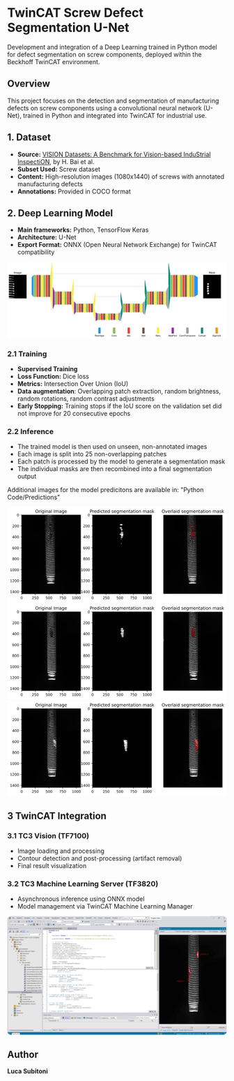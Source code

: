 # TwinCAT Screw Defect Segmentation U-Net

Development and integration of a Deep Learning trained in Python model for defect segmentation on screw components, deployed within the Beckhoff TwinCAT environment.

## Overview

This project focuses on the detection and segmentation of manufacturing defects on screw components using a convolutional neural network (U-Net), trained in Python and integrated into TwinCAT for industrial use.

## 1. Dataset

- **Source:** [VISION Datasets: A Benchmark for Vision-based InduStrial InspectiON](https://arxiv.org/abs/2306.07890), by H. Bai et al.
- **Subset Used:** Screw dataset  
- **Content:** High-resolution images (1080x1440) of screws with annotated manufacturing defects  
- **Annotations:** Provided in COCO format  

## 2. Deep Learning Model

- **Main frameworks:** Python, TensorFlow Keras  
- **Architecture:** U-Net  
- **Export Format:** ONNX (Open Neural Network Exchange) for TwinCAT compatibility

![Model Overview](README_images/model_overview.jpg)

### 2.1 Training

- **Supervised Training**
- **Loss Function:** Dice loss
- **Metrics:** Intersection Over Union (IoU)
- **Data augmentation**: Overlapping patch extraction, random brightness, random rotations, random contrast adjustments
- **Early Stopping:** Training stops if the IoU score on the validation set did not improve for 20 consecutive epochs

### 2.2 Inference

- The trained model is then used on unseen, non-annotated images  
- Each image is split into 25 non-overlapping patches  
- Each patch is processed by the model to generate a segmentation mask  
- The individual masks are then recombined into a final segmentation output

Additional images for the model predicitons are available in: "Python Code/Predictions"

![Prediction Example 1](README_images/vis_000173.jpg)
![Prediction Example 2](README_images/vis_000177.jpg)
![Prediction Example 3](README_images/vis_000186.jpg)


## 3 TwinCAT Integration

### 3.1 TC3 Vision (TF7100)

- Image loading and processing
- Contour detection and post-processing (artifact removal)
- Final result visualization

### 3.2 TC3 Machine Learning Server (TF3820)

- Asynchronous inference using ONNX model
- Model management via TwinCAT Machine Learning Manager

![TwinCAT Integration](README_images/twincat_integration.png)

## Author

**Luca Subitoni**
